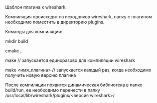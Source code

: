 Шаблон плагина к wireshark.

Компиляция происходит из исходников wireshark, папку с плагином необходимо поместить в директорию plugins.

Команды для компиляции:

mkdir build

cmake ..

make               // запускается единоразово для компиляции wireshark

make <имя_плагина>                // запускается каждый раз, когда необходимо получить новую версию плагина



После компиляции появится динамическая библиотека в папке build/run, ее необходимо перенести в папку /usr/local/lib/wireshark/plugins/<версия wireshark>/

